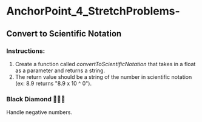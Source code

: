 # AnchorPoint_4_StretchProblems-

## Convert to Scientific Notation

### Instructions:
1. Create a function called *convertToScientificNotation* that takes in a float as a parameter and returns a string.
2. The return value should be a string of the number in scientific notation (ex: 8.9 returns "8.9 x 10 ^ 0").

### Black Diamond 💎💎💎
Handle negative numbers.
